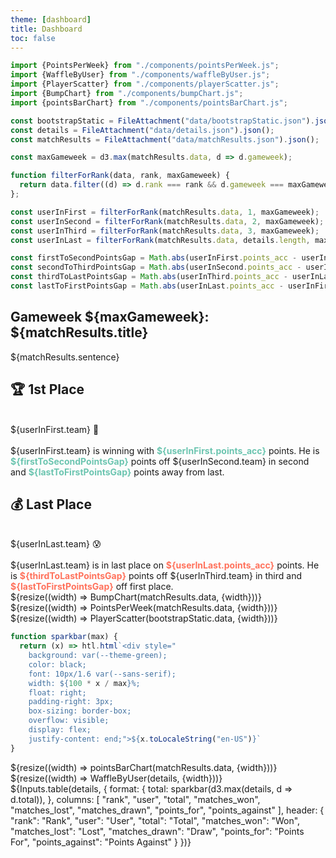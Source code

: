 ```yaml
---
theme: [dashboard]
title: Dashboard
toc: false
---
```



```js
import {PointsPerWeek} from "./components/pointsPerWeek.js";
import {WaffleByUser} from "./components/waffleByUser.js";
import {PlayerScatter} from "./components/playerScatter.js";
import {BumpChart} from "./components/bumpChart.js";
import {pointsBarChart} from "./components/pointsBarChart.js";
```

```js
const bootstrapStatic = FileAttachment("data/bootstrapStatic.json").json();
const details = FileAttachment("data/details.json").json();
const matchResults = FileAttachment("data/matchResults.json").json();
```

```js
const maxGameweek = d3.max(matchResults.data, d => d.gameweek);
```

```js
function filterForRank(data, rank, maxGameweek) {
  return data.filter((d) => d.rank === rank && d.gameweek === maxGameweek)[0];
};

const userInFirst = filterForRank(matchResults.data, 1, maxGameweek);
const userInSecond = filterForRank(matchResults.data, 2, maxGameweek);
const userInThird = filterForRank(matchResults.data, 3, maxGameweek);
const userInLast = filterForRank(matchResults.data, details.length, maxGameweek);

const firstToSecondPointsGap = Math.abs(userInFirst.points_acc - userInSecond.points_acc);
const secondToThirdPointsGap = Math.abs(userInSecond.points_acc - userInThird.points_acc);
const thirdToLastPointsGap = Math.abs(userInThird.points_acc - userInLast.points_acc);
const lastToFirstPointsGap = Math.abs(userInLast.points_acc - userInFirst.points_acc);
```

## Gameweek ${maxGameweek}: ${matchResults.title}

<div>
  <p style="max-width: 1000px;">${matchResults.sentence}</p>
</div>


<div class="grid grid-cols-4">
  <a class="card" style="color: inherit;">
    <h2>🏆 1st Place</h2>
    <br>
    <span class="big">${userInFirst.team} 🎉</span>
    <br>
    <br>
    <span class="muted">
        ${userInFirst.team} is winning with <b style="color: #6cc5b0">${userInFirst.points_acc}</b> points. 
        He is <b style="color: #6cc5b0">${firstToSecondPointsGap}</b> points off ${userInSecond.team} in second 
        and <b style="color: #6cc5b0">${lastToFirstPointsGap}</b> points away from last.
    </span>
  </a>
  <a class="card" style="color: inherit;">
    <h2>💰 Last Place</h2>
    <br>
    <span class="big">${userInLast.team} 😰</span>
    <br>
    <br>
    <span class="muted">
        ${userInLast.team} is in last place on <b style="color: #ff725c">${userInLast.points_acc}</b> points. 
        He is <b style="color: #ff725c">${thirdToLastPointsGap}</b> points off ${userInThird.team} in third 
        and <b style="color: #ff725c">${lastToFirstPointsGap}</b> off first place.
    </span>
  </a>
</div>

<div class="grid grid-cols-1">
  <div class="card">
    ${resize((width) => BumpChart(matchResults.data, {width}))}
  </div>
</div>

<div class="grid grid-cols-2">
  <div class="card">
    ${resize((width) => PointsPerWeek(matchResults.data, {width}))}
  </div>
  <div class="card">
    ${resize((width) => PlayerScatter(bootstrapStatic.data, {width}))}
  </div>
</div>

```js
function sparkbar(max) {
  return (x) => htl.html`<div style="
    background: var(--theme-green);
    color: black;
    font: 10px/1.6 var(--sans-serif);
    width: ${100 * x / max}%;
    float: right;
    padding-right: 3px;
    box-sizing: border-box;
    overflow: visible;
    display: flex;
    justify-content: end;">${x.toLocaleString("en-US")}`
}
```

<div class="grid grid-cols-2">
  <div class="card">
    ${resize((width) => pointsBarChart(matchResults.data, {width}))}
  </div>
  <div class="card">
    ${resize((width) => WaffleByUser(details, {width}))}
  </div>
</div>

<div class="grid grid-cols-1">
  <div class="card" style="padding: 0;">
      ${Inputs.table(details, {
        format: {
            total: sparkbar(d3.max(details, d => d.total)),
        },  
        columns: [
            "rank",
            "user",
            "total",
            "matches_won",
            "matches_lost",
            "matches_drawn",
            "points_for",
            "points_against"
        ],
        header: {
            "rank": "Rank",
            "user": "User",
            "total": "Total",
            "matches_won": "Won",
            "matches_lost": "Lost",
            "matches_drawn": "Draw",
            "points_for": "Points For",
            "points_against": "Points Against"
        }
      })}
    </div>
</div>